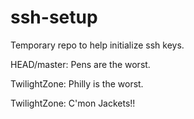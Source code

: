 # ssh-setup
Temporary repo to help initialize ssh keys.

HEAD/master: Pens are the worst.

TwilightZone: Philly is the worst.

TwilightZone: C'mon Jackets!!
